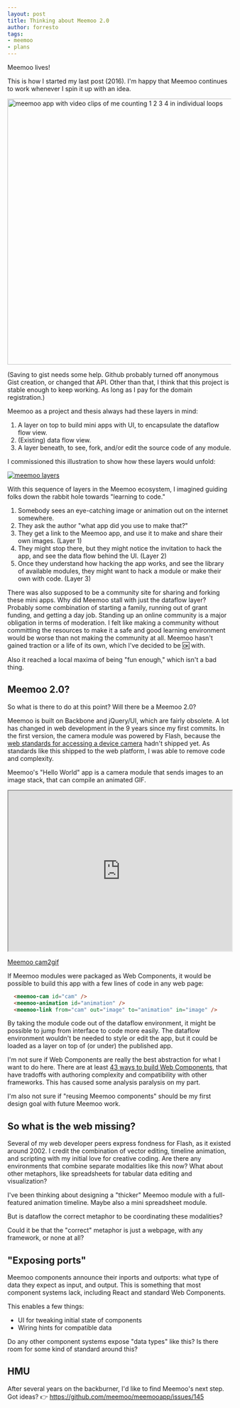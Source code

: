 ```yaml
--- 
layout: post
title: Thinking about Meemoo 2.0
author: forresto
tags: 
- meemoo
- plans
---
```


Meemoo lives!

This is how I started my last post (2016). I'm happy that Meemoo continues to work whenever I spin it up with an idea.

<a href="https://app.meemoo.org/#gist/e8bba8fe01e4c8df2327214b2773e17f"><img alt="meemoo app with video clips of me counting 1 2 3 4 in individual loops" src="https://meemoo.org/images/meemoo-1234.gif" width="628" height="597" /></a>

(Saving to gist needs some help. Github probably turned off anonymous Gist creation, or changed that API. Other than that, I think that this project is stable enough to keep working. As long as I pay for the domain registration.)

Meemoo as a project and thesis always had these layers in mind:

1. A layer on top to build mini apps with UI, to encapsulate the dataflow flow view.
2. (Existing) data flow view.
3. A layer beneath, to see, fork, and/or edit the source code of any module. 

I commissioned this illustration to show how these layers would unfold:

[![meemoo layers](https://meemoo.org/images/meemoo-illo-by-jyri-pieniniemi-400.png)](https://meemoo.org/images/meemoo-illo-by-jyri-pieniniemi.png)

With this sequence of layers in the Meemoo ecosystem, I imagined guiding folks down the rabbit hole towards "learning to code."

1. Somebody sees an eye-catching image or animation out on the internet somewhere.
2. They ask the author "what app did you use to make that?"
3. They get a link to the Meemoo app, and use it to make and share their own images. (Layer 1)
4. They might stop there, but they might notice the invitation to hack the app, and see the data flow behind the UI. (Layer 2)
5. Once they understand how hacking the app works, and see the library of available modules, they might want to hack a module or make their own with code. (Layer 3)

There was also supposed to be a community site for sharing and forking these mini apps. Why did Meemoo stall with just the dataflow layer? Probably some combination of starting a family, running out of grant funding, and getting a day job. Standing up an online community is a major obligation in terms of moderation. I felt like making a community without committing the resources to make it a safe and good learning environment would be worse than not making the community at all. Meemoo hasn't gained traction or a life of its own, which I've decided to be :ok: with.

Also it reached a local maxima of being "fun enough," which isn't a bad thing.

## Meemoo 2.0?

So what is there to do at this point? Will there be a Meemoo 2.0?

Meemoo is built on Backbone and jQuery/UI, which are fairly obsolete. A lot has changed in web development in the 9 years since my first commits. In the first version, the camera module was powered by Flash, because the [web standards for accessing a device camera](https://developer.mozilla.org/en-US/docs/Web/API/MediaDevices/getUserMedia) hadn't shipped yet. As standards like this shipped to the web platform, I was able to remove code and complexity. 

Meemoo's "Hello World" app is a camera module that sends images to an image stack, that can compile an animated GIF.

<iframe src="https://app.meemoo.org/#example/cam2gif" style="width: 100%; height: 360px;"></iframe>

[Meemoo cam2gif](https://app.meemoo.org/#example/cam2gif)

If Meemoo modules were packaged as Web Components, it would be possible to build this app with a few lines of code in any web page:

```html
  <meemoo-cam id="cam" />
  <meemoo-animation id="animation" />
  <meemoo-link from="cam" out="image" to="animation" in="image" />
```

By taking the module code out of the dataflow environment, it might be possible to jump from interface to code more easily. The dataflow environment wouldn't be needed to style or edit the app, but it could be loaded as a layer on top of (or under) the published app.

I'm not sure if Web Components are really the best abstraction for what I want to do here. There are at least [43 ways to build Web Components](https://webcomponents.dev/blog/all-the-ways-to-make-a-web-component/), that have tradoffs with authoring complexity and compatibility with other frameworks. This has caused some analysis paralysis on my part.

I'm also not sure if "reusing Meemoo components" should be my first design goal with future Meemoo work.

## So what is the web missing?

Several of my web developer peers express fondness for Flash, as it existed around 2002. I credit the combination of vector editing, timeline animation, and scripting with my initial love for creative coding. Are there any environments that combine separate modalities like this now? What about other metaphors, like spreadsheets for tabular data editing and visualization?

I've been thinking about designing a "thicker" Meemoo module with a full-featured animation timeline. Maybe also a mini spreadsheet module. 

But is dataflow the correct metaphor to be coordinating these modalities?

Could it be that the "correct" metaphor is just a webpage, with any framework, or none at all? 

## "Exposing ports"

Meemoo components announce their inports and outports: what type of data they expect as input, and output. This is something that most component systems lack, including React and standard Web Components.

This enables a few things:
* UI for tweaking initial state of components
* Wiring hints for compatible data

Do any other component systems expose "data types" like this? Is there room for some kind of standard around this?

## HMU

After several years on the backburner, I'd like to find Meemoo's next step. Got ideas? 👉 https://github.com/meemoo/meemooapp/issues/145
